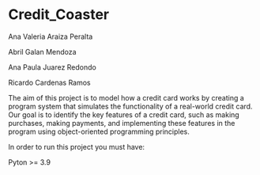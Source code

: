 # Credit_Coaster

Ana Valeria Araiza Peralta

Abril Galan Mendoza

Ana Paula Juarez Redondo

Ricardo Cardenas Ramos 

The aim of this project is to model how a credit card works by creating a program system that simulates the functionality of a real-world credit card. Our goal is to identify the key features of a credit card, such as making purchases, making payments, and implementing these features in the program using object-oriented programming principles.

In order to run this project you must have: 

Pyton >= 3.9